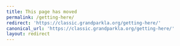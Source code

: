 ```yaml
---
title: This page has moved
permalink: /getting-here/
redirect: 'https://classic.grandparkla.org/getting-here/'
canonical_url: 'https://classic.grandparkla.org/getting-here/'
layout: redirect
---
```

